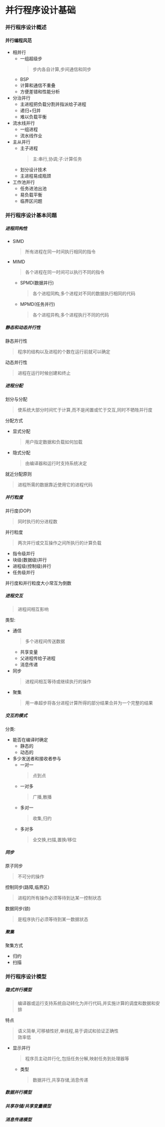 # 并行程序设计基础
### 并行程序设计概述
#### 并行编程风范
* 相并行
  * 一组超级步
    > 步内各自计算,步间通信和同步
  * BSP
  * 计算和通信不重叠
  * 方便差错和性能分析
* 分治并行
  * 主进程把负载分割并指派给子进程
  * 递归+归并
  * 难以负载平衡
* 流水线并行
  * 一组进程
  * 流水线作业
* 主从并行
  * 主子进程
    > 主:串行,协调;子:计算任务
  * 划分设计技术
  * 主进程易成瓶颈
* 工作池并行
  * 任务进池出池
  * 易负载平衡
  * 临界区问题
### 并行程序设计基本问题
##### 进程同构性
* SIMD
  > 所有进程在同一时间执行相同的指令
* MIMD
  > 各个进程在同一时间可以执行不同的指令
  * SPMD(数据并行)
    > 各个进程同构,多个进程对不同的数据执行相同的代码
  * MPMD(任务并行)
    > 各个进程异构,多个进程执行不同的代码
##### 静态和动态并行性
静态并行性
> 程序的结构以及进程的个数在运行前就可以确定

动态并行性
> 进程在运行时候创建和终止

##### 进程分配
划分与分配
> 使系统大部分时间忙于计算,而不是闲置或忙于交互,同时不牺牲并行度

分配方式
* 显式分配
  > 用户指定数据和负载如何加载
* 隐式分配
  > 由编译器和运行时支持系统决定

就近分配原则
> 进程所需的数据靠近使用它的进程代码

##### 并行粒度
并行度(DOP)
> 同时执行的分进程数

并行粒度
> 两次并行或交互操作之间所执行的计算负载
* 指令级并行
* 块级(数据级)并行
* 进程级(控制级)并行
* 任务级并行

并行度和并行粒度大小常互为倒数

##### 进程交互
> 进程间相互影响

类型:
* 通信
  > 多个进程间传送数据
  * 共享变量
  * 父进程传给子进程
  * 消息传递
* 同步
  > 进程间相互等待或继续执行的操作
* 聚集
  > 用一串超步将各分进程计算所得的部分结果合并为一个完整的结果

##### 交互的模式
分类:
  * 能否在编译时确定
    * 静态的
    * 动态的
  * 多少发送者和接收者参与
    * 一对一
      > 点到点
    * 一对多
      > 广播,散播
    * 多对一
      > 收集,归约
    * 多对多
      > 全交换,扫描,置换/移位
##### 同步
原子同步
> 不可分的操作

控制同步(路障,临界区)
> 进程的所有操作必须等待到达某一控制状态

数据同步(锁)
> 是程序执行必须等待到某一数据状态
##### 聚集
聚集方式
* 归约
* 扫描
### 并行程序设计模型
##### 隐式并行模型
> 编译器或运行支持系统自动转化为并行代码,并实施计算的调度和数据和安排

特点
> 语义简单,可移植性好,单线程,易于调试和验证正确性  
> 效率低

* 显示并行
  > 程序员主动并行化,包括任务分解,映射任务到处理器等
  * 类型
    > 数据并行,共享存储,消息传递

##### 数据并行模型

##### 共享存储/共享变量模型
##### 消息传递模型
